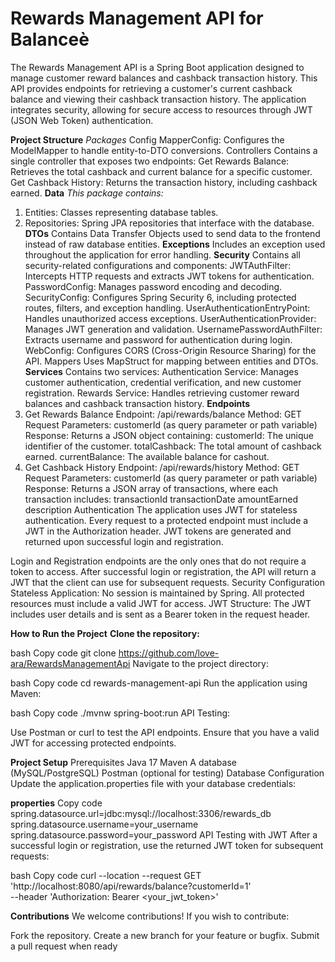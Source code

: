 # **Rewards Management API for Balanceè**

The Rewards Management API is a Spring Boot application designed to manage customer reward balances and cashback transaction history. This API provides endpoints for retrieving a customer's current cashback balance and viewing their cashback transaction history. The application integrates security, allowing for secure access to resources through JWT (JSON Web Token) authentication.

**Project Structure**
_Packages_
Config
MapperConfig: Configures the ModelMapper to handle entity-to-DTO conversions.
Controllers
Contains a single controller that exposes two endpoints:
Get Rewards Balance: Retrieves the total cashback and current balance for a specific customer.
Get Cashback History: Returns the transaction history, including cashback earned.
**Data**
_This package contains:_
1. Entities: Classes representing database tables.
2.  Repositories: Spring JPA repositories that interface with the database.
**DTOs**
Contains Data Transfer Objects used to send data to the frontend instead of raw database entities.
**Exceptions**
Includes an exception used throughout the application for error handling.
**Security**
Contains all security-related configurations and components:
JWTAuthFilter: Intercepts HTTP requests and extracts JWT tokens for authentication.
PasswordConfig: Manages password encoding and decoding.
SecurityConfig: Configures Spring Security 6, including protected routes, filters, and exception handling.
UserAuthenticationEntryPoint: Handles unauthorized access exceptions.
UserAuthenticationProvider: Manages JWT generation and validation.
UsernamePasswordAuthFilter: Extracts username and password for authentication during login.
WebConfig: Configures CORS (Cross-Origin Resource Sharing) for the API.
Mappers
Uses MapStruct for mapping between entities and DTOs.
**Services**
Contains two services:
Authentication Service: Manages customer authentication, credential verification, and new customer registration.
Rewards Service: Handles retrieving customer reward balances and cashback transaction history.
**Endpoints**
1. Get Rewards Balance
   Endpoint: /api/rewards/balance
   Method: GET
   Request Parameters: customerId (as query parameter or path variable)
   Response: Returns a JSON object containing:
   customerId: The unique identifier of the customer.
   totalCashback: The total amount of cashback earned.
   currentBalance: The available balance for cashout.
2. Get Cashback History
   Endpoint: /api/rewards/history
   Method: GET
   Request Parameters: customerId (as query parameter or path variable)
   Response: Returns a JSON array of transactions, where each transaction includes:
   transactionId
   transactionDate
   amountEarned
   description
   Authentication
   The application uses JWT for stateless authentication. Every request to a protected endpoint must include a JWT in the Authorization header. JWT tokens are generated and returned upon successful login and registration.

Login and Registration endpoints are the only ones that do not require a token to access. After successful login or registration, the API will return a JWT that the client can use for subsequent requests.
Security Configuration
Stateless Application: No session is maintained by Spring. All protected resources must include a valid JWT for access.
JWT Structure: The JWT includes user details and is sent as a Bearer token in the request header.

**How to Run the Project**
**Clone the repository:**

bash
Copy code
git clone https://github.com/love-ara/RewardsManagementApi
Navigate to the project directory:

bash
Copy code
cd rewards-management-api
Run the application using Maven:

bash
Copy code
./mvnw spring-boot:run
API Testing:

Use Postman or curl to test the API endpoints. Ensure that you have a valid JWT for accessing protected endpoints.


**Project Setup**
Prerequisites
Java 17
Maven
A database (MySQL/PostgreSQL)
Postman (optional for testing)
Database Configuration
Update the application.properties file with your database credentials:

**properties**
Copy code
spring.datasource.url=jdbc:mysql://localhost:3306/rewards_db
spring.datasource.username=your_username
spring.datasource.password=your_password
API Testing with JWT
After a successful login or registration, use the returned JWT token for subsequent requests:

bash
Copy code
curl --location --request GET 'http://localhost:8080/api/rewards/balance?customerId=1' \
--header 'Authorization: Bearer <your_jwt_token>'


**Contributions**
We welcome contributions! If you wish to contribute:

Fork the repository.
Create a new branch for your feature or bugfix.
Submit a pull request when ready